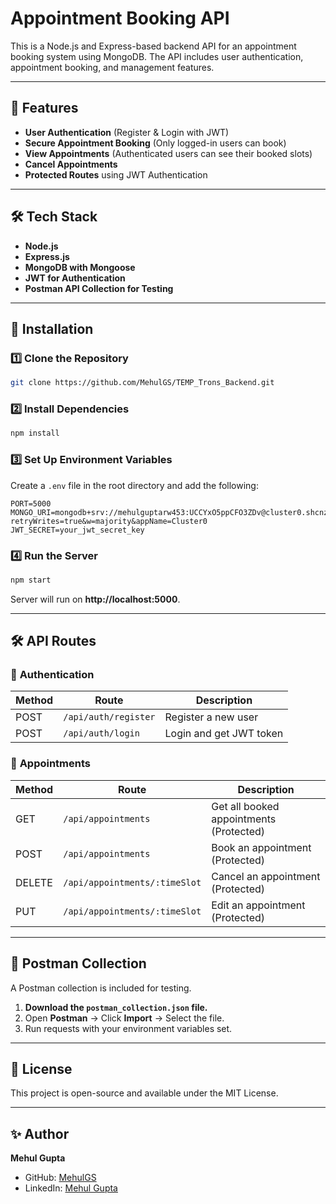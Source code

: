 # Appointment Booking API

This is a Node.js and Express-based backend API for an appointment booking system using MongoDB. The API includes user authentication, appointment booking, and management features.

---

## 📌 Features
- **User Authentication** (Register & Login with JWT)
- **Secure Appointment Booking** (Only logged-in users can book)
- **View Appointments** (Authenticated users can see their booked slots)
- **Cancel Appointments**
- **Protected Routes** using JWT Authentication

---

## 🛠 Tech Stack
- **Node.js**
- **Express.js**
- **MongoDB with Mongoose**
- **JWT for Authentication**
- **Postman API Collection for Testing**

---

## 🔧 Installation

### **1️⃣ Clone the Repository**
```sh
git clone https://github.com/MehulGS/TEMP_Trons_Backend.git
```

### **2️⃣ Install Dependencies**
```sh
npm install
```

### **3️⃣ Set Up Environment Variables**
Create a `.env` file in the root directory and add the following:
```env
PORT=5000
MONGO_URI=mongodb+srv://mehulguptarw453:UCCYxO5ppCFO3ZDv@cluster0.shcnz.mongodb.net/?retryWrites=true&w=majority&appName=Cluster0
JWT_SECRET=your_jwt_secret_key
```

### **4️⃣ Run the Server**
```sh
npm start
```
Server will run on **http://localhost:5000**.

---

## 🛠 API Routes

### 🔹 **Authentication**
| Method | Route | Description |
|--------|-------------|-------------|
| POST | `/api/auth/register` | Register a new user |
| POST | `/api/auth/login` | Login and get JWT token |

### 🔹 **Appointments**
| Method | Route | Description |
|--------|-------------|-------------|
| GET | `/api/appointments` | Get all booked appointments (Protected) |
| POST | `/api/appointments` | Book an appointment (Protected) |
| DELETE | `/api/appointments/:timeSlot` | Cancel an appointment (Protected) |
| PUT | `/api/appointments/:timeSlot` | Edit an appointment (Protected) |
---

## 🔬 Postman Collection
A Postman collection is included for testing.
1. **Download the `postman_collection.json` file.**
2. Open **Postman** → Click **Import** → Select the file.
3. Run requests with your environment variables set.

---

## 📜 License
This project is open-source and available under the MIT License.

---

## ✨ Author
**Mehul Gupta**
- GitHub: [MehulGS](https://github.com/MehulGS)
- LinkedIn: [Mehul Gupta](https://www.linkedin.com/in/gupta-mehul-30855a291/)

